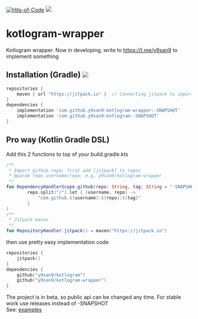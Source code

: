 [![Hits-of-Code](https://hitsofcode.com/github/y9san9/kotlogram-wrapper?branch=master)](https://hitsofcode.com/view/github/y9san9/kotlogram-wrapper?branch=master)
![](https://tokei.rs/b1/github/y9san9/kotlogram-wrapper)
# kotlogram-wrapper
Kotlogram wrapper. Now in developing, write to https://t.me/y9san9 to implement something
## Installation (Gradle) [![](https://jitpack.io/v/y9san9/kotlogram-wrapper.svg)](https://jitpack.io/#y9san9/kotlogram-wrapper) 

```gradle
repositories {
    maven { url "https://jitpack.io" }  // Connecting jitpack to import github repos
}
dependencies {
    implementation 'com.github.y9san9:kotlogram-wrapper:-SNAPSHOT'
    implementation 'com.github.y9san9:kotlogram:-SNAPSHOT'
}
```
## Pro way (Kotlin Gradle DSL)
Add this 2 functions to top of your build.gradle.kts
```kotlin
/**
 * Import github repo; first add [jitpack] to repos
 * @param repo username/repo; e.g. y9san9/kotlogram-wrapper
 */
fun DependencyHandlerScope.github(repo: String, tag: String = "-SNAPSHOT") = implementation(
        repo.split("/").let { (username, repo) ->
            "com.github.${username}:${repo}:${tag}"
        }
)
/**
 * Jitpack maven
 */
fun RepositoryHandler.jitpack() = maven("https://jitpack.io")
```
then use pretty easy implementation code
```kotlin
repositories {
    jitpack()
}
dependencies {
    github("y9san9/kotlogram")
    github("y9san9/kotlogram-wrapper")
}
```
The project is in beta, so public api can be changed any time. For stable work use releases instead of -SNAPSHOT<br>
See: [examples](https://github.com/y9san9/kotlogram-wrapper/tree/master/src/main/resources/examples)
